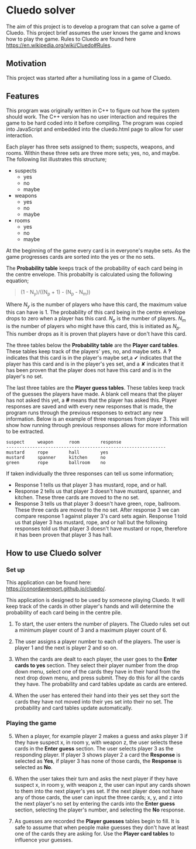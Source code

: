 # Cluedo solver
The aim of this project is to develop a program that can solve a game of Cluedo. This project brief assumes the user knows the game and knows how to play the game. Rules to Cluedo are found here https://en.wikipedia.org/wiki/Cluedo#Rules.

## Motivation
This project was started after a humiliating loss in a game of Cluedo.

## Features
This program was originally written in C++ to figure out how the system should work. The C++ version has no user interaction and requires the game to be hard coded into it before compiling. The program was copied into JavaScript and embedded into the cluedo.html page to allow for user interaction.

Each player has three sets assigned to them; suspects, weapons, and rooms. Within these three sets are three more sets; yes, no, and maybe. The following list illustrates this structure;

*	suspects
	*	yes
	*	no
	*	maybe
*	weapons
	*	yes
	*	no
	*	maybe
*	rooms
	*	yes
	*	no
	*	maybe

At the beginning of the game every card is in everyone's maybe sets. As the game progresses cards are sorted into the yes or the no sets.

The **Probability table** keeps track of the probability of each card being in the centre envelope. This probabilty is calculated using the following equation;	

>(1 - N<sub>y</sub>)/((N<sub>p</sub> + 1) - (N<sub>p</sub> - N<sub>m</sub>))

Where *N<sub>y</sub>* is the number of players who have this card, the maximum value this can have is 1. The probability of this card being in the centre envelope drops to zero when a player has this card. *N<sub>p</sub>* is the number of players. *N<sub>m</sub>* is the number of players who might have this card, this is initiated as *N<sub>p</sub>*. This number drops as it is proven that players have or don't have this card.

The three tables below the **Probability table** are the **Player card tables**. These tables keep track of the players' yes, no, and maybe sets. A **?** indicates that this card is in the player's maybe set,a ✔ indicates that the player has this card and is in the player's yes set, and a ✘ indicates that it has been proven that the player does not have this card and is in the player's no set.

The last three tables are the **Player guess tables**. These tables keep track of the guesses the players have made. A blank cell means that the player has not asked this yet, a **#** means that the player has asked this. Player responses are saved and with every new responses that is made, the program runs through the previous responses to extract any new information. Below is an example of three responses from player 3. This will show how running through previous responses allows for more information to be extracted.

```
suspect		weapon		room		response
-------------------------------------------------------------
mustard		rope		hall		yes
mustard		spanner		kitchen		no
green		rope		ballroom	no
```
If taken individually the three responses can tell us some information;
*	Response 1 tells us that player 3 has mustard, rope, and or hall.
*	Response 2 tells us that player 3 doesn't have mustard, spanner, and kitchen. These three cards are moved to the no set.
*	Response 3 tells us that player 3 doesn't have green, rope, ballroom. These three cards are moved to the no set.
After response 3 we can compare response 1 against player 3's card sets again. Response 1 told us that player 3 has mustard, rope, and or hall but the following responses told us that player 3 doesn't have mustard or rope, therefore it has been proven that player 3 has hall.

## How to use Cluedo solver
### Set up 
This application can be found here: https://conordavenport.github.io/cluedo/.

This application is designed to be used by someone playing Cluedo. It will keep track of the cards in other player's hands and will determine the probability of each card being in the centre pile.

1. To start, the user enters the number of players. The Cluedo rules set out a minimum player count of 3 and a maximum player count of 6.

2. The user assigns a player number to each of the players. The user is player 1 and the next is player 2 and so on.

3. When the cards are dealt to each player, the user goes to the **Enter cards to yes** section. They select their player number from the drop down menu, select one of the cards they have in their hand from the next drop down menu, and press submit. They do this for all the cards they have. The probability and card tables update as cards are entered.

4. When the user has entered their hand into their yes set they sort the cards they have not moved into their yes set into their no set. The probability and card tables update automatically.

### Playing the game
5. When a player, for example player 2 makes a guess and asks player 3 if they have suspect x, in room y, with weapon z, the user selects these cards in the **Enter guess** section. The user selects player 3 as the responding player. If player 3 shows player 2 a card the **Response** is selected as **Yes**, if player 3 has none of those cards, the **Response** is selected as **No**.

6. When the user takes their turn and asks the next player if they have suspect x, in room y, with weapon z, the user can input any cards shown to them into the next player's yes set. If the next player does not have any of those cards, the user can input the three cards; x, y, and z into the next player's no set by entering the cards into the **Enter guess** section, selecting the player's number, and selecting the **No** response.

7. As guesses are recorded the **Player guesses** tables begin to fill. It is safe to assume that when people make guesses they don't have at least one of the cards they are asking for. Use the **Player card tables** to influence your guesses.